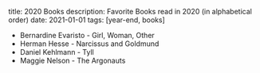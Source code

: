 title: 2020 Books
description: Favorite Books read in 2020 (in alphabetical order)
date: 2021-01-01
tags: [year-end, books]

- Bernardine Evaristo - Girl, Woman, Other
- Herman Hesse - Narcissus and Goldmund
- Daniel Kehlmann - Tyll
- Maggie Nelson - The Argonauts
